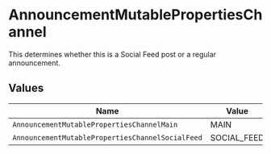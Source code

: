 # AnnouncementMutablePropertiesChannel

This determines whether this is a Social Feed post or a regular announcement.


## Values

| Name                                             | Value                                            |
| ------------------------------------------------ | ------------------------------------------------ |
| `AnnouncementMutablePropertiesChannelMain`       | MAIN                                             |
| `AnnouncementMutablePropertiesChannelSocialFeed` | SOCIAL_FEED                                      |